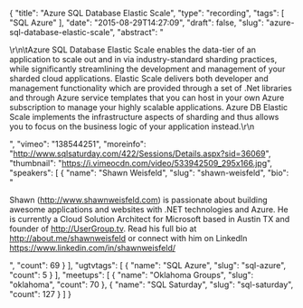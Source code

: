 {
  "title": "Azure SQL Database Elastic Scale",
  "type": "recording",
  "tags": [
    "SQL Azure"
  ],
  "date": "2015-08-29T14:27:09",
  "draft": false,
  "slug": "azure-sql-database-elastic-scale",
  "abstract": "<p>\r\n\tAzure SQL Database Elastic Scale enables the data-tier of an application to scale out and in via industry-standard sharding practices, while significantly streamlining the development and management of your sharded cloud applications. Elastic Scale delivers both developer and management functionality which are provided through a set of .Net libraries and through Azure service templates that you can host in your own Azure subscription to manage your highly scalable applications. Azure DB Elastic Scale implements the infrastructure aspects of sharding and thus allows you to focus on the business logic of your application instead.\r\n</p>",
  "vimeo": "138544251",
  "moreinfo": "http://www.sqlsaturday.com/422/Sessions/Details.aspx?sid=36069",
  "thumbnail": "https://i.vimeocdn.com/video/533942509_295x166.jpg",
  "speakers": [
    {
      "name": "Shawn Weisfeld",
      "slug": "shawn-weisfeld",
      "bio": "<p>Shawn (http://www.shawnweisfeld.com) is passionate about building awesome applications and websites with .NET technologies and Azure. He is currently a Cloud Solution Architect for Microsoft based in Austin TX and founder of http://UserGroup.tv. Read his full bio at http://about.me/shawnweisfeld or connect with him on LinkedIn https://www.linkedin.com/in/shawnweisfeld/</p>",
      "count": 69
    }
  ],
  "ugtvtags": [
    {
      "name": "SQL Azure",
      "slug": "sql-azure",
      "count": 5
    }
  ],
  "meetups": [
    {
      "name": "Oklahoma Groups",
      "slug": "oklahoma",
      "count": 70
    },
    {
      "name": "SQL Saturday",
      "slug": "sql-saturday",
      "count": 127
    }
  ]
}